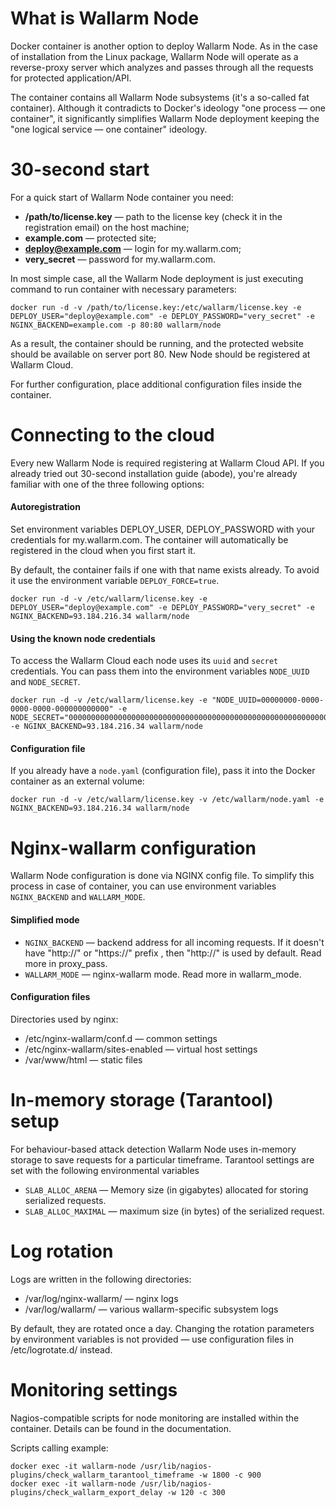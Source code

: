 # What is Wallarm Node

Docker container is another option to deploy Wallarm Node. As in the case of installation from the Linux package, Wallarm Node will operate as a reverse-proxy server which analyzes and passes through all the requests for protected application/API. 

The container contains all Wallarm Node subsystems (it's a so-called fat container). Although it contradicts to Docker's ideology "one process — one container", it significantly simplifies Wallarm Node deployment keeping the "one logical service — one container" ideology.

# 30-second start

For a quick start of Wallarm Node container you need:

 * **/path/to/license.key** — path to the license key (check it in the registration email) on the host machine;
 * **example.com** — protected site;
 * **deploy@example.com** — login for my.wallarm.com;
 * **very_secret** — password for my.wallarm.com.

In most simple case, all the Wallarm Node deployment is just executing command to run container with necessary parameters:

 ```
docker run -d -v /path/to/license.key:/etc/wallarm/license.key -e DEPLOY_USER="deploy@example.com" -e DEPLOY_PASSWORD="very_secret" -e NGINX_BACKEND=example.com -p 80:80 wallarm/node
```

As a result, the container should be running, and the protected website should be available on server port 80. New Node should be registered at Wallarm Cloud. 

For further configuration, place additional configuration files inside the container. 


# Connecting to the cloud

Every new Wallarm Node is required registering at Wallarm Cloud API. If you already tried out 30-second installation guide (abode), you're already familiar with one of the three following options: 

#### Autoregistration

Set environment variables DEPLOY_USER, DEPLOY_PASSWORD with your credentials for my.wallarm.com. The container will automatically be registered in the cloud when you first start it.

By default, the container fails if one with that name exists already. To avoid it use the environment variable `DEPLOY_FORCE=true`.

```
docker run -d -v /etc/wallarm/license.key -e DEPLOY_USER="deploy@example.com" -e DEPLOY_PASSWORD="very_secret" -e NGINX_BACKEND=93.184.216.34 wallarm/node
```

#### Using the known node credentials

To access the Wallarm Cloud each node uses its `uuid` and `secret` credentials. You can pass them into the environment variables `NODE_UUID` and `NODE_SECRET`.

```
docker run -d -v /etc/wallarm/license.key -e "NODE_UUID=00000000-0000-0000-0000-000000000000" -e NODE_SECRET="0000000000000000000000000000000000000000000000000000000000000000" -e NGINX_BACKEND=93.184.216.34 wallarm/node
```

#### Configuration file

If you already have a `node.yaml` (configuration file), pass it into the Docker container as an external volume:

```
docker run -d -v /etc/wallarm/license.key -v /etc/wallarm/node.yaml -e NGINX_BACKEND=93.184.216.34 wallarm/node
```


# Nginx-wallarm configuration

Wallarm Node configuration is done via NGINX config file. To simplify this process in case of container, you can use environment variables  `NGINX_BACKEND` and `WALLARM_MODE`.

#### Simplified mode

* `NGINX_BACKEND` — backend address for all incoming requests.
If it doesn't have "http://" or "https://" prefix , then "http://" is used by default. Read more in proxy_pass.
* `WALLARM_MODE` — nginx-wallarm mode. Read more in wallarm_mode.

#### Configuration files

Directories used by nginx:
* /etc/nginx-wallarm/conf.d — common settings
* /etc/nginx-wallarm/sites-enabled — virtual host settings
* /var/www/html — static files


# In-memory storage (Tarantool) setup

For behaviour-based attack detection Wallarm Node uses in-memory storage to save requests for a particular timeframe. Tarantool settings are set with the following environmental variables

* `SLAB_ALLOC_ARENA` — Memory size (in gigabytes) allocated for storing serialized requests.
* `SLAB_ALLOC_MAXIMAL` — maximum size (in bytes) of the serialized request.


# Log rotation

Logs are written in the following directories:
* /var/log/nginx-wallarm/ — nginx logs
* /var/log/wallarm/ — various wallarm-specific subsystem logs 

By default, they are rotated once a day. Changing the rotation parameters by environment variables is not provided — use configuration files in /etc/logrotate.d/ instead.

# Monitoring settings

Nagios-compatible scripts for node monitoring are installed within the container. Details can be found in the documentation.

Scripts calling example:

```
docker exec -it wallarm-node /usr/lib/nagios-plugins/check_wallarm_tarantool_timeframe -w 1800 -c 900
docker exec -it wallarm-node /usr/lib/nagios-plugins/check_wallarm_export_delay -w 120 -c 300
```
